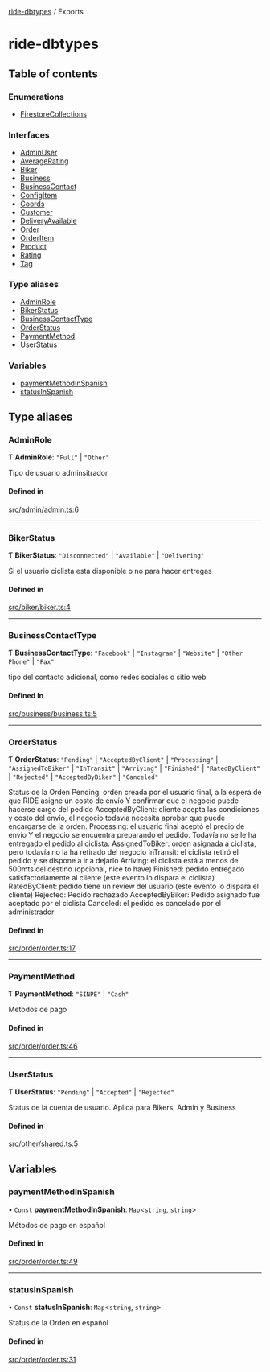 [ride-dbtypes](README.md) / Exports

# ride-dbtypes

## Table of contents

### Enumerations

- [FirestoreCollections](enums/FirestoreCollections.md)

### Interfaces

- [AdminUser](interfaces/AdminUser.md)
- [AverageRating](interfaces/AverageRating.md)
- [Biker](interfaces/Biker.md)
- [Business](interfaces/Business.md)
- [BusinessContact](interfaces/BusinessContact.md)
- [ConfigItem](interfaces/ConfigItem.md)
- [Coords](interfaces/Coords.md)
- [Customer](interfaces/Customer.md)
- [DeliveryAvailable](interfaces/DeliveryAvailable.md)
- [Order](interfaces/Order.md)
- [OrderItem](interfaces/OrderItem.md)
- [Product](interfaces/Product.md)
- [Rating](interfaces/Rating.md)
- [Tag](interfaces/Tag.md)

### Type aliases

- [AdminRole](modules.md#adminrole)
- [BikerStatus](modules.md#bikerstatus)
- [BusinessContactType](modules.md#businesscontacttype)
- [OrderStatus](modules.md#orderstatus)
- [PaymentMethod](modules.md#paymentmethod)
- [UserStatus](modules.md#userstatus)

### Variables

- [paymentMethodInSpanish](modules.md#paymentmethodinspanish)
- [statusInSpanish](modules.md#statusinspanish)

## Type aliases

### AdminRole

Ƭ **AdminRole**: ``"Full"`` \| ``"Other"``

Tipo de usuario adminsitrador

#### Defined in

[src/admin/admin.ts:6](https://github.com/gatitolabs/ride-dbtypes/blob/96fe065/src/admin/admin.ts#L6)

___

### BikerStatus

Ƭ **BikerStatus**: ``"Disconnected"`` \| ``"Available"`` \| ``"Delivering"``

Si el usuario ciclista esta disponible o no para hacer entregas

#### Defined in

[src/biker/biker.ts:4](https://github.com/gatitolabs/ride-dbtypes/blob/96fe065/src/biker/biker.ts#L4)

___

### BusinessContactType

Ƭ **BusinessContactType**: ``"Facebook"`` \| ``"Instagram"`` \| ``"Website"`` \| ``"Other Phone"`` \| ``"Fax"``

tipo del contacto adicional, como redes sociales o sitio web

#### Defined in

[src/business/business.ts:5](https://github.com/gatitolabs/ride-dbtypes/blob/96fe065/src/business/business.ts#L5)

___

### OrderStatus

Ƭ **OrderStatus**: ``"Pending"`` \| ``"AcceptedByClient"`` \| ``"Processing"`` \| ``"AssignedToBiker"`` \| ``"InTransit"`` \| ``"Arriving"`` \| ``"Finished"`` \| ``"RatedByClient"`` \| ``"Rejected"`` \| ``"AcceptedByBiker"`` \| ``"Canceled"``

Status de la Orden
Pending: orden creada por el usuario final, a la espera de que RIDE asigne un costo de envío Y confirmar que el negocio puede hacerse cargo del pedido
AcceptedByClient: cliente acepta las condiciones y costo del envío, el negocio todavía necesita aprobar que puede encargarse de la orden.
Processing: el usuario final aceptó el precio de envío Y el negocio se encuentra preparando el pedido.  Todavía no se le ha entregado el pedido al ciclista.
AssignedToBiker: orden asignada a ciclista, pero todavía no la ha retirado del negocio
InTransit: el ciclista retiró el pedido y se dispone a ir a dejarlo
Arriving: el ciclista está a menos de 500mts del destino (opcional, nice to have)
Finished: pedido entregado satisfactoriamente al cliente (este evento lo dispara el ciclista)
RatedByClient: pedido tiene un review del usuario (este evento lo dispara el cliente)
Rejected: Pedido rechazado
AcceptedByBiker: Pedido asignado fue aceptado por el ciclista
Canceled: el pedido es cancelado por el administrador

#### Defined in

[src/order/order.ts:17](https://github.com/gatitolabs/ride-dbtypes/blob/96fe065/src/order/order.ts#L17)

___

### PaymentMethod

Ƭ **PaymentMethod**: ``"SINPE"`` \| ``"Cash"``

Metodos de pago

#### Defined in

[src/order/order.ts:46](https://github.com/gatitolabs/ride-dbtypes/blob/96fe065/src/order/order.ts#L46)

___

### UserStatus

Ƭ **UserStatus**: ``"Pending"`` \| ``"Accepted"`` \| ``"Rejected"``

Status de la cuenta de usuario.  Aplica para
Bikers, Admin y Business

#### Defined in

[src/other/shared.ts:5](https://github.com/gatitolabs/ride-dbtypes/blob/96fe065/src/other/shared.ts#L5)

## Variables

### paymentMethodInSpanish

• `Const` **paymentMethodInSpanish**: `Map`<`string`, `string`\>

Métodos de pago en español

#### Defined in

[src/order/order.ts:49](https://github.com/gatitolabs/ride-dbtypes/blob/96fe065/src/order/order.ts#L49)

___

### statusInSpanish

• `Const` **statusInSpanish**: `Map`<`string`, `string`\>

Status de la Orden en español

#### Defined in

[src/order/order.ts:31](https://github.com/gatitolabs/ride-dbtypes/blob/96fe065/src/order/order.ts#L31)
